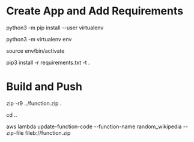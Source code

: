 
# Create App and Add Requirements

python3 -m pip install --user virtualenv

python3 -m virtualenv env

source env/bin/activate

pip3 install -r requirements.txt -t .

#  Build and Push

zip -r9 ../function.zip .

cd ..

aws lambda update-function-code --function-name random_wikipedia --zip-file fileb://function.zip